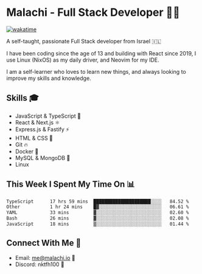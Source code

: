 # Malachi - Full Stack Developer 🚀🔥
[![wakatime](https://wakatime.com/badge/user/112ec769-e669-4b78-a46f-cf4343930741.svg)](https://wakatime.com/@112ec769-e669-4b78-a46f-cf4343930741)

A self-taught, passionate Full Stack developer from Israel 🇮🇱

I have been coding since the age of 13 and building with React since 2019, I use Linux (NixOS) as my daily driver, and Neovim for my IDE.

I am a self-learner who loves to learn new things, and always looking to improve my skills and knowledge.

## Skills 🎓
- JavaScript & TypeScript 💎
- React & Next.js ⚛️
- Express.js & Fastify ⚡️
- HTML & CSS 🎨
- Git 🔥
- Docker 🐳
- MySQL & MongoDB 💾
- Linux

## This Week I Spent My Time On 📊
<!--START_SECTION:waka-->

```txt
TypeScript      17 hrs 59 mins  █████████████████████░░░░   84.52 %
Other           1 hr 24 mins    █▓░░░░░░░░░░░░░░░░░░░░░░░   06.61 %
YAML            33 mins         ▓░░░░░░░░░░░░░░░░░░░░░░░░   02.60 %
Bash            26 mins         ▓░░░░░░░░░░░░░░░░░░░░░░░░   02.08 %
JavaScript      18 mins         ▒░░░░░░░░░░░░░░░░░░░░░░░░   01.44 %
```

<!--END_SECTION:waka-->


## Connect With Me 📱
- Email: me@malachi.io 📧
- Discord: nktfh100 👾

